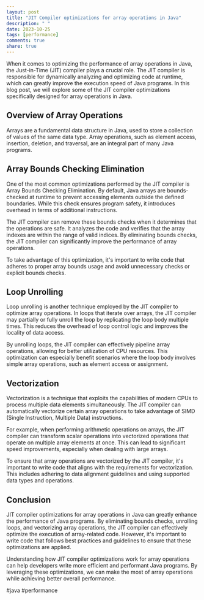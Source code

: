 ```yaml
---
layout: post
title: "JIT Compiler optimizations for array operations in Java"
description: " "
date: 2023-10-25
tags: [performance]
comments: true
share: true
---
```


When it comes to optimizing the performance of array operations in Java, the Just-in-Time (JIT) compiler plays a crucial role. The JIT compiler is responsible for dynamically analyzing and optimizing code at runtime, which can greatly improve the execution speed of Java programs. In this blog post, we will explore some of the JIT compiler optimizations specifically designed for array operations in Java.

## Overview of Array Operations

Arrays are a fundamental data structure in Java, used to store a collection of values of the same data type. Array operations, such as element access, insertion, deletion, and traversal, are an integral part of many Java programs.

## Array Bounds Checking Elimination

One of the most common optimizations performed by the JIT compiler is Array Bounds Checking Elimination. By default, Java arrays are bounds-checked at runtime to prevent accessing elements outside the defined boundaries. While this check ensures program safety, it introduces overhead in terms of additional instructions.

The JIT compiler can remove these bounds checks when it determines that the operations are safe. It analyzes the code and verifies that the array indexes are within the range of valid indices. By eliminating bounds checks, the JIT compiler can significantly improve the performance of array operations.

To take advantage of this optimization, it's important to write code that adheres to proper array bounds usage and avoid unnecessary checks or explicit bounds checks.

## Loop Unrolling

Loop unrolling is another technique employed by the JIT compiler to optimize array operations. In loops that iterate over arrays, the JIT compiler may partially or fully unroll the loop by replicating the loop body multiple times. This reduces the overhead of loop control logic and improves the locality of data access.

By unrolling loops, the JIT compiler can effectively pipeline array operations, allowing for better utilization of CPU resources. This optimization can especially benefit scenarios where the loop body involves simple array operations, such as element access or assignment.

## Vectorization

Vectorization is a technique that exploits the capabilities of modern CPUs to process multiple data elements simultaneously. The JIT compiler can automatically vectorize certain array operations to take advantage of SIMD (Single Instruction, Multiple Data) instructions.

For example, when performing arithmetic operations on arrays, the JIT compiler can transform scalar operations into vectorized operations that operate on multiple array elements at once. This can lead to significant speed improvements, especially when dealing with large arrays.

To ensure that array operations are vectorized by the JIT compiler, it's important to write code that aligns with the requirements for vectorization. This includes adhering to data alignment guidelines and using supported data types and operations.

## Conclusion

JIT compiler optimizations for array operations in Java can greatly enhance the performance of Java programs. By eliminating bounds checks, unrolling loops, and vectorizing array operations, the JIT compiler can effectively optimize the execution of array-related code. However, it's important to write code that follows best practices and guidelines to ensure that these optimizations are applied.

Understanding how JIT compiler optimizations work for array operations can help developers write more efficient and performant Java programs. By leveraging these optimizations, we can make the most of array operations while achieving better overall performance.

\#java #performance